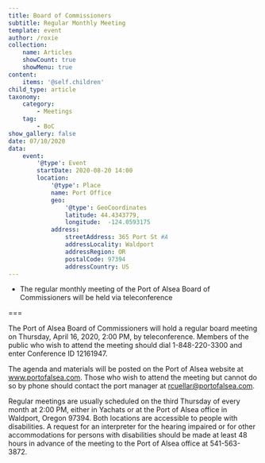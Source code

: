```yaml
---
title: Board of Commissioners
subtitle: Regular Monthly Meeting
template: event
author: /roxie
collection:
    name: Articles
    showCount: true
    showMenu: true
content:
    items: '@self.children'
child_type: article
taxonomy:
    category: 
        - Meetings
    tag: 
        - BoC
show_gallery: false
date: 07/10/2020
data:
    event:
        '@type': Event
        startDate: 2020-08-20 14:00
        location:
            '@type': Place
            name: Port Office
            geo:
                '@type': GeoCoordinates
                latitude: 44.4343779,
                longitude:  -124.0593175 
            address:
                streetAddress: 365 Port St #A
                addressLocality: Waldport
                addressRegion: OR
                postalCode: 97394
                addressCountry: US
---
```


- The regular monthly meeting of the Port of Alsea Board of Commissioners will be held via teleconference

===

The Port of Alsea Board of Commissioners will hold a regular board meeting on Thursday, April 16, 2020, 2:00 PM, by teleconference. Members of the public who wish to attend the meeting should dial 1-848-220-3300 and enter Conference ID 12161947.

The agenda and materials will be posted on the Port of Alsea website at www.portofalsea.com. Those who wish to attend the meeting but cannot do so by phone should contact the port manager at rcuellar@portofalsea.com.

Regular meetings are usually scheduled on the third Thursday of every month at 2:00 PM, either in Yachats or at the Port of Alsea office in Waldport, Oregon 97394. Both locations are accessible to people with disabilities. A request for an interpreter for the hearing impaired or for other accommodations for persons with disabilities should be made at least 48 hours in advance of the meeting to the Port of Alsea office at 541-563-3872.
